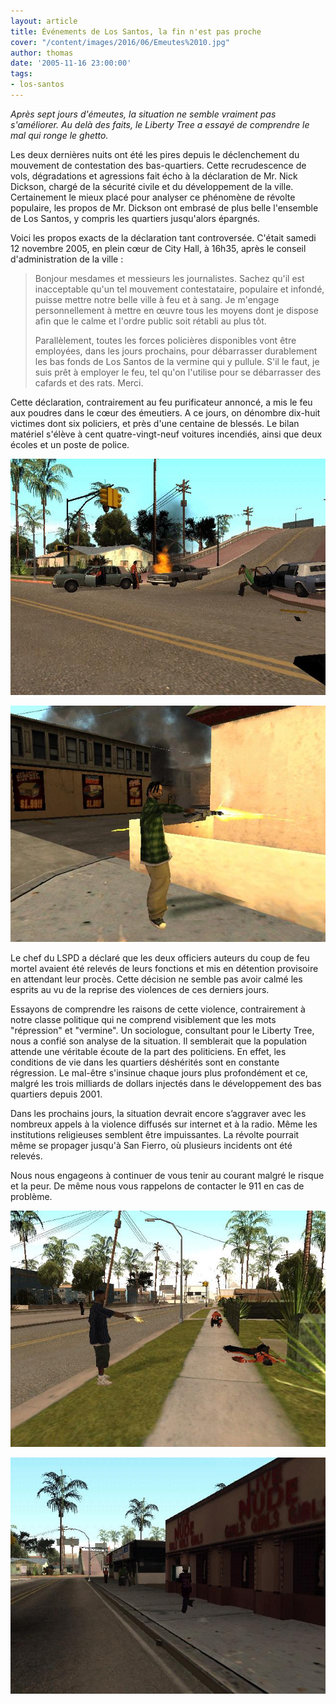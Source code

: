```yaml
---
layout: article
title: Événements de Los Santos, la fin n'est pas proche
cover: "/content/images/2016/06/Emeutes%2010.jpg"
author: thomas
date: '2005-11-16 23:00:00'
tags:
- los-santos
---
```


_Après sept jours d'émeutes, la situation ne semble vraiment pas s'améliorer. Au delà des faits, le Liberty Tree a essayé de comprendre le mal qui ronge le ghetto._

Les deux dernières nuits ont été les pires depuis le déclenchement du mouvement de contestation des bas-quartiers. Cette recrudescence de vols, dégradations et agressions fait écho à la déclaration de Mr. Nick Dickson, chargé de la sécurité civile et du développement de la ville. Certainement le mieux placé pour analyser ce phénomène de révolte populaire, les propos de Mr. Dickson ont embrasé de plus belle l'ensemble de Los Santos, y compris les quartiers jusqu'alors épargnés.

Voici les propos exacts de la déclaration tant controversée. C'était samedi 12 novembre 2005, en plein cœur de City Hall, à 16h35, après le conseil d'administration de la ville :

> Bonjour mesdames et messieurs les journalistes. Sachez qu'il est inacceptable qu'un tel mouvement contestataire, populaire et infondé, puisse mettre notre belle ville à feu et à sang. Je m'engage personnellement à mettre en œuvre tous les moyens dont je dispose afin que le calme et l'ordre public soit rétabli au plus tôt.
> 
> Parallèlement, toutes les forces policières disponibles vont être employées, dans les jours prochains, pour débarrasser durablement les bas fonds de Los Santos de la vermine qui y pullule. S'il le faut, je suis prêt à employer le feu, tel qu'on l'utilise pour se débarrasser des cafards et des rats. Merci.

Cette déclaration, contrairement au feu purificateur annoncé, a mis le feu aux poudres dans le cœur des émeutiers. A ce jours, on dénombre dix-huit victimes dont six policiers, et près d'une centaine de blessés. Le bilan matériel s'élève à cent quatre-vingt-neuf voitures incendiés, ainsi que deux écoles et un poste de police.

![](  /content/images/2005/01/Emeutes%2013.jpg)

![](  /content/images/2005/01/Emeutes%2014.jpg)

Le chef du LSPD a déclaré que les deux officiers auteurs du coup de feu mortel avaient été relevés de leurs fonctions et mis en détention provisoire en attendant leur procès. Cette décision ne semble pas avoir calmé les esprits au vu de la reprise des violences de ces derniers jours.

Essayons de comprendre les raisons de cette violence, contrairement à notre classe politique qui ne comprend visiblement que les mots "répression" et "vermine". Un sociologue, consultant pour le Liberty Tree, nous a confié son analyse de la situation. Il semblerait que la population attende une véritable écoute de la part des politiciens. En effet, les conditions de vie dans les quartiers déshérités sont en constante régression. Le mal-être s'insinue chaque jours plus profondément et ce, malgré les trois milliards de dollars injectés dans le développement des bas quartiers depuis 2001.

Dans les prochains jours, la situation devrait encore s’aggraver avec les nombreux appels à la violence diffusés sur internet et à la radio. Même les institutions religieuses semblent être impuissantes. La révolte pourrait même se propager jusqu'à San Fierro, où plusieurs incidents ont été relevés.

Nous nous engageons à continuer de vous tenir au courant malgré le risque et la peur. De même nous vous rappelons de contacter le 911 en cas de problème.

![](  /content/images/2005/01/Emeutes%206.jpg)

![](  /content/images/2005/01/Emeutes%2015.jpg)

<!--kg-card-end: markdown-->
